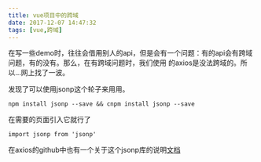 ```yaml
---
title: vue项目中的跨域
date: 2017-12-07 14:47:32
tags: [vue,跨域]
---
```

在写一些demo时，往往会借用别人的api，但是会有一个问题：有的api会有跨域问题，有的没有。那么，在有跨域问题时，我们使用
的axios是没法跨域的。所以...网上找了一波。

发现了可以使用jsonp这个轮子来用用。

<!-- more -->

    npm install jsonp --save && cnpm install jsonp --save

在需要的页面引入它就行了

	import jsonp from 'jsonp'

在axios的github中也有一个关于这个jsonp库的说明[文档](https://github.com/axios/axios/blob/master/COOKBOOK.md)

